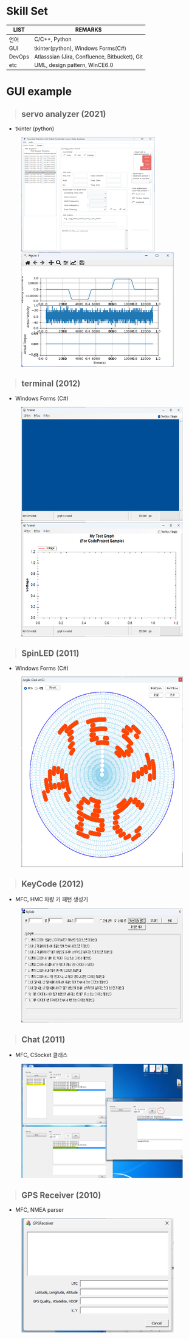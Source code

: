 # Skill Set

| LIST  | REMARKS |
|---|---|
| 언어  | C/C++, Python  |   
| GUI | tkinter(python), Windows Forms(C#) | 
| DevOps  | Atlasssian (Jira, Confluence, Bitbucket), Git  | 
| etc  | UML, design pattern, WinCE6.0   | 




# GUI example
> ## servo analyzer (2021)
- tkinter (python)
<figure>
    <img src="./image/servo_1.png", height="300x", width="350px">
    <img src="./image/servo_2.png", height="300x", width="400px">
</figure>

> ## terminal (2012)
- Windows Forms (C#)
<figure>
    <img src="./image/terminal_1.png", height="300x", width="500px">
    <img src="./image/terminal_2.png", height="300x", width="500px">
</figure>

> ## SpinLED (2011)
- Windows Forms (C#)
<figure>
    <img src="./image/spin_led.png", height="500x", width="500px">
</figure>

> ## KeyCode (2012)
- MFC, HMC 차량 키 패턴 생성기
<figure>
    <img src="./image/keycode.png", height="300x", width="600px">
</figure>

> ## Chat (2011)
- MFC, CSocket 클래스
<figure>
    <img src="./image/chat.png", height="300x", width="700px">
</figure>

> ## GPS Receiver (2010)
- MFC, NMEA parser
<figure>
    <img src="./image/GPS.png", height="300x", width="400px">
</figure>
